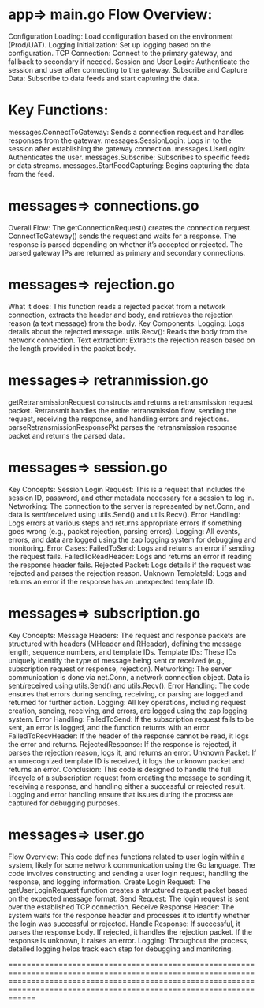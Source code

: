 app=> main.go
 Flow Overview:
==============
Configuration Loading: Load configuration based on the environment (Prod/UAT).
Logging Initialization: Set up logging based on the configuration.
TCP Connection: Connect to the primary gateway, and fallback to secondary if needed.
Session and User Login: Authenticate the session and user after connecting to the gateway.
Subscribe and Capture Data: Subscribe to data feeds and start capturing the data.

Key Functions:
==============
messages.ConnectToGateway: Sends a connection request and handles responses from the gateway.
messages.SessionLogin: Logs in to the session after establishing the gateway connection.
messages.UserLogin: Authenticates the user.
messages.Subscribe: Subscribes to specific feeds or data streams.
messages.StartFeedCapturing: Begins capturing the data from the feed.

messages=> connections.go
=========================
Overall Flow:
The getConnectionRequest() creates the connection request.
ConnectToGateway() sends the request and waits for a response.
The response is parsed depending on whether it’s accepted or rejected.
The parsed gateway IPs are returned as primary and secondary connections.

messages=> rejection.go
=======================
What it does: This function reads a rejected packet from a network connection, extracts the header and body, and retrieves the rejection reason (a text message) from the body.
Key Components:
Logging: Logs details about the rejected message.
utils.Recv(): Reads the body from the network connection.
Text extraction: Extracts the rejection reason based on the length provided in the packet body.

messages=> retranmission.go
===========================
getRetransmissionRequest constructs and returns a retransmission request packet.
Retransmit handles the entire retransmission flow, sending the request, receiving the response, and handling errors and rejections.
parseRetransmissionResponsePkt parses the retransmission response packet and returns the parsed data.

messages=> session.go
=====================
Key Concepts:
Session Login Request: This is a request that includes the session ID, password, and other metadata necessary for a session to log in.
Networking: The connection to the server is represented by net.Conn, and data is sent/received using utils.Send() and utils.Recv().
Error Handling: Logs errors at various steps and returns appropriate errors if something goes wrong (e.g., packet rejection, parsing errors).
Logging: All events, errors, and data are logged using the zap logging system for debugging and monitoring.
Error Cases:
FailedToSend: Logs and returns an error if sending the request fails.
FailedToReadHeader: Logs and returns an error if reading the response header fails.
Rejected Packet: Logs details if the request was rejected and parses the rejection reason.
Unknown TemplateId: Logs and returns an error if the response has an unexpected template ID.

messages=> subscription.go
==========================
Key Concepts:
Message Headers: The request and response packets are structured with headers (MHeader and RHeader), defining the message length, sequence numbers, and template IDs.
Template IDs: These IDs uniquely identify the type of message being sent or received (e.g., subscription request or response, rejection).
Networking: The server communication is done via net.Conn, a network connection object. Data is sent/received using utils.Send() and utils.Recv().
Error Handling: The code ensures that errors during sending, receiving, or parsing are logged and returned for further action.
Logging: All key operations, including request creation, sending, receiving, and errors, are logged using the zap logging system.
Error Handling:
FailedToSend: If the subscription request fails to be sent, an error is logged, and the function returns with an error.
FailedToRecvHeader: If the header of the response cannot be read, it logs the error and returns.
RejectedResponse: If the response is rejected, it parses the rejection reason, logs it, and returns an error.
Unknown Packet: If an unrecognized template ID is received, it logs the unknown packet and returns an error.
Conclusion:
This code is designed to handle the full lifecycle of a subscription request from creating the message to sending it, receiving a response, and handling either a successful or rejected result. Logging and error handling ensure that issues during the process are captured for debugging purposes.

messages=> user.go
==================
Flow Overview:
This code defines functions related to user login within a system, likely for some network communication using the Go language. The code involves constructing and sending a user login request, handling the response, and logging information.
Create Login Request: The getUserLoginRequest function creates a structured request packet based on the expected message format.
Send Request: The login request is sent over the established TCP connection.
Receive Response Header: The system waits for the response header and processes it to identify whether the login was successful or rejected.
Handle Response:
If successful, it parses the response body.
If rejected, it handles the rejection packet.
If the response is unknown, it raises an error.
Logging: Throughout the process, detailed logging helps track each step for debugging and monitoring.

==============================================================================================================================================================================================================================
































